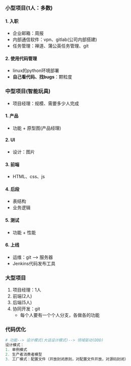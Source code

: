 ### 小型项目(1人：多数)

#### 1. 入职

-   企业邮箱：周报
-   内部通信软件：vpn、gitlab(公司内部搭建)
-   任务管理：禅道、蒲公英任务管理、git

#### 2. 使用代码管理

-   linux的python环境部署
-   **自己看代码、找bugs**：颗粒度

### 中型项目(智能玩具)

-   项目经理：规模、需要多少人完成

#### 1. 产品

-   功能 + 原型图(产品经理)

#### 2. UI

-   设计：图片

#### 3. 前端

-   HTML、css、js

#### 4. 后段

-   表结构
-   业务逻辑

#### 5. 测试

-   功能 + 性能

#### 6. 上线

-   运维：git --> 服务器
-   Jenkins代码发布工具

### 大型项目

1.  项目经理：1人
2.  前端(2人)
3.  后端(5人)
4.  协同开发：git
    -   每个人要有一个个人分支，各做各的功能



### 代码优化

```python
# 功能--> 设计模式(大话设计模式)--> 领域驱动(DDD)
设计模式：
1. 单例模式
2. 生产者消费者模型
3. 工厂模式：配置文件（开放封闭原则，对配置文件开放，对源码封闭）
```

















